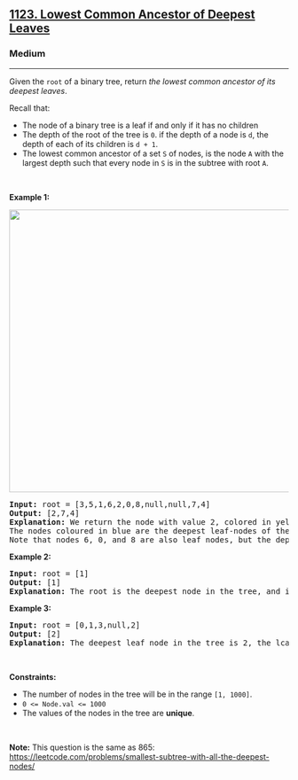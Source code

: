 <h2><a href="https://leetcode.com/problems/lowest-common-ancestor-of-deepest-leaves/">1123. Lowest Common Ancestor of Deepest Leaves</a></h2><h3>Medium</h3><hr><div style="user-select: auto;"><p style="user-select: auto;">Given the <code style="user-select: auto;">root</code> of a binary tree, return <em style="user-select: auto;">the lowest common ancestor of its deepest leaves</em>.</p>

<p style="user-select: auto;">Recall that:</p>

<ul style="user-select: auto;">
	<li style="user-select: auto;">The node of a binary tree is a leaf if and only if it has no children</li>
	<li style="user-select: auto;">The depth of the root of the tree is <code style="user-select: auto;">0</code>. if the depth of a node is <code style="user-select: auto;">d</code>, the depth of each of its children is <code style="user-select: auto;">d + 1</code>.</li>
	<li style="user-select: auto;">The lowest common ancestor of a set <code style="user-select: auto;">S</code> of nodes, is the node <code style="user-select: auto;">A</code> with the largest depth such that every node in <code style="user-select: auto;">S</code> is in the subtree with root <code style="user-select: auto;">A</code>.</li>
</ul>

<p style="user-select: auto;">&nbsp;</p>
<p style="user-select: auto;"><strong style="user-select: auto;">Example 1:</strong></p>
<img alt="" src="https://s3-lc-upload.s3.amazonaws.com/uploads/2018/07/01/sketch1.png" style="width: 600px; height: 510px; user-select: auto;">
<pre style="user-select: auto;"><strong style="user-select: auto;">Input:</strong> root = [3,5,1,6,2,0,8,null,null,7,4]
<strong style="user-select: auto;">Output:</strong> [2,7,4]
<strong style="user-select: auto;">Explanation:</strong> We return the node with value 2, colored in yellow in the diagram.
The nodes coloured in blue are the deepest leaf-nodes of the tree.
Note that nodes 6, 0, and 8 are also leaf nodes, but the depth of them is 2, but the depth of nodes 7 and 4 is 3.</pre>

<p style="user-select: auto;"><strong style="user-select: auto;">Example 2:</strong></p>

<pre style="user-select: auto;"><strong style="user-select: auto;">Input:</strong> root = [1]
<strong style="user-select: auto;">Output:</strong> [1]
<strong style="user-select: auto;">Explanation:</strong> The root is the deepest node in the tree, and it's the lca of itself.
</pre>

<p style="user-select: auto;"><strong style="user-select: auto;">Example 3:</strong></p>

<pre style="user-select: auto;"><strong style="user-select: auto;">Input:</strong> root = [0,1,3,null,2]
<strong style="user-select: auto;">Output:</strong> [2]
<strong style="user-select: auto;">Explanation:</strong> The deepest leaf node in the tree is 2, the lca of one node is itself.
</pre>

<p style="user-select: auto;">&nbsp;</p>
<p style="user-select: auto;"><strong style="user-select: auto;">Constraints:</strong></p>

<ul style="user-select: auto;">
	<li style="user-select: auto;">The number of nodes in the tree will be in the range <code style="user-select: auto;">[1, 1000]</code>.</li>
	<li style="user-select: auto;"><code style="user-select: auto;">0 &lt;= Node.val &lt;= 1000</code></li>
	<li style="user-select: auto;">The values of the nodes in the tree are <strong style="user-select: auto;">unique</strong>.</li>
</ul>

<p style="user-select: auto;">&nbsp;</p>
<p style="user-select: auto;"><strong style="user-select: auto;">Note:</strong> This question is the same as 865: <a href="https://leetcode.com/problems/smallest-subtree-with-all-the-deepest-nodes/" target="_blank" style="user-select: auto;">https://leetcode.com/problems/smallest-subtree-with-all-the-deepest-nodes/</a></p>
</div>